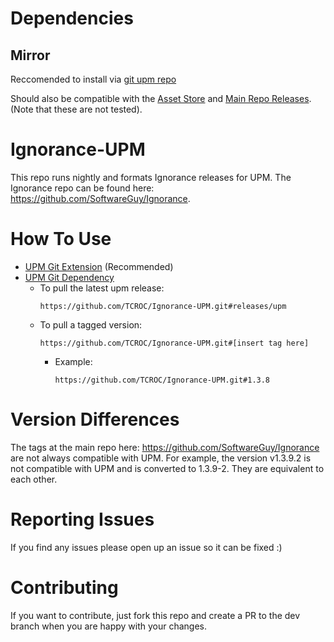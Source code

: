 # Dependencies

## Mirror

Reccomended to install via [git upm repo](https://github.com/TCROC/Mirror-UPM.git)

Should also be compatible with the [Asset Store](https://assetstore.unity.com/packages/tools/network/mirror-129321) and [Main Repo Releases](https://github.com/vis2k/Mirror/releases). (Note that these are not tested).

# Ignorance-UPM

This repo runs nightly and formats Ignorance releases for UPM.  The Ignorance repo can be found here: https://github.com/SoftwareGuy/Ignorance.

# How To Use

- [UPM Git Extension](https://github.com/mob-sakai/UpmGitExtension) (Recommended)
- [UPM Git Dependency](https://docs.unity3d.com/Manual/upm-git.html)
  - To pull the latest upm release:
    ```
    https://github.com/TCROC/Ignorance-UPM.git#releases/upm
    ```
  - To pull a tagged version:
    ```
    https://github.com/TCROC/Ignorance-UPM.git#[insert tag here]
    ```
    - Example:
      ```
      https://github.com/TCROC/Ignorance-UPM.git#1.3.8
      ```
# Version Differences

The tags at the main repo here: https://github.com/SoftwareGuy/Ignorance are not always compatible with UPM.  For example, the version v1.3.9.2 is not compatible with UPM and is converted to 1.3.9-2.  They are equivalent to each other.

# Reporting Issues

If you find any issues please open up an issue so it can be fixed :)

# Contributing

If you want to contribute, just fork this repo and create a PR to the dev branch when you are happy with your changes.
